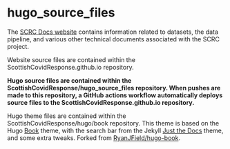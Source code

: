 # hugo_source_files

The [SCRC Docs website](https://github.com/ScottishCovidResponse/ScottishCovidResponse.github.io) contains information related to datasets, the data pipeline, and various other technical documents associated with the SCRC project.

Website source files are contained within the ScottishCovidResponse.github.io repository.

**Hugo source files are contained within the ScottishCovidResponse/hugo_source_files repository. When pushes are made to this repository, a GitHub actions workflow automatically deploys source files to the ScottishCovidResponse.github.io repository.**

Hugo theme files are contained within the ScottishCovidResponse/hugo/book repository. This theme is based on the Hugo [Book](https://github.com/alex-shpak/hugo-book) theme, with the search bar from the Jekyll [Just the Docs](https://github.com/pmarsceill/just-the-docs) theme, and some extra tweaks. Forked from [RyanJField/hugo-book](https://github.com/RyanJField/hugo-book).
